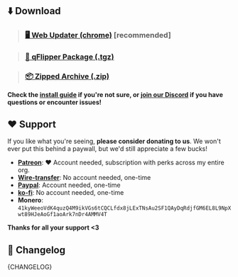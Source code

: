 ## ⬇️ Download
>### [🖥️ Web Updater (chrome)](https://flipper-xtre.me/update) [recommended]

>### [🐬 qFlipper Package (.tgz)](https://github.com/Flipper-XFW/Xtreme-Firmware/releases/download/{VERSION_TAG}/{ARTIFACT_TGZ})

>### [📦 Zipped Archive (.zip)](https://github.com/Flipper-XFW/Xtreme-Firmware/releases/download/{VERSION_TAG}/{ARTIFACT_ZIP})

**Check the [install guide](https://github.com/Flipper-XFW/Xtreme-Firmware#install) if you're not sure, or [join our Discord](https://discord.gg/flipper-xtreme) if you have questions or encounter issues!**

## ❤️ Support
If you like what you're seeing, **please consider donating to us**. We won't ever put this behind a paywall, but we'd still appreciate a few bucks!

- **[Patreon](https://patreon.com/CynthiaLabs)**: ❤️ Account needed, subscription with perks across my entire org.
- **[Wire-transfer](https://bunq.me/ClaraK)**: No account needed, one-time
- **[Paypal](https://paypal.me/RdX2020)**: Account needed, one-time
- **[ko-fi](https://ko-fi.com/cynthialabs)**: No account needed, one-time
- **Monero**: `41kyWeeoVdK4quzQ4M9ikVGs6tCQCLfdx8jLExTNsAu2SF1QAyDqRdjfGM6EL8L9NpXwt89HJeAoGf1aoArk7nDr4AMMV4T`

**Thanks for all your support <3**

## 🚀 Changelog
{CHANGELOG}

<!--- <HOTFIXES>
### Hotfixes:

  [//]: <NEXT_HOTFIX>

  **If you have any of the above issues, please re-download and re-install!**
<HOTFIXES> -->
